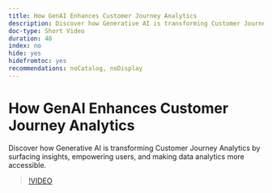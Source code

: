 ```yaml
---
title: How GenAI Enhances Customer Journey Analytics
description: Discover how Generative AI is transforming Customer Journey Analytics by surfacing insights, empowering users, and making data analytics more accessible.
doc-type: Short Video
duration: 48
index: no
hide: yes
hidefromtoc: yes
recommendations: noCatalog, noDisplay
---
```


# How GenAI Enhances Customer Journey Analytics

Discover how Generative AI is transforming Customer Journey Analytics by surfacing insights, empowering users, and making data analytics more accessible.

<!-- 62_S106_3442453_47_how-genai-enhances-customer-journey-analytics -->
>[!VIDEO](https://video.tv.adobe.com/v/3458377/?learn=on&enablevpops=true)
